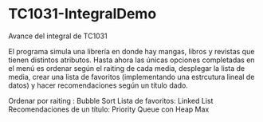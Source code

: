# TC1031-IntegralDemo
Avance del integral de TC1031

El programa simula una librería en donde hay mangas, libros y revistas que tienen distintos atributos.
Hasta ahora las únicas opciones completadas en el menú es ordenar según el raiting de cada media, desplegar la lista de media,
crear una lista de favoritos (implementando una estrcutura lineal de datos) y hacer recomendaciones según un título dado.

Ordenar por raiting : Bubble Sort
Lista de favoritos: Linked List
Recomendaciones de un título: Priority Queue con Heap Max


